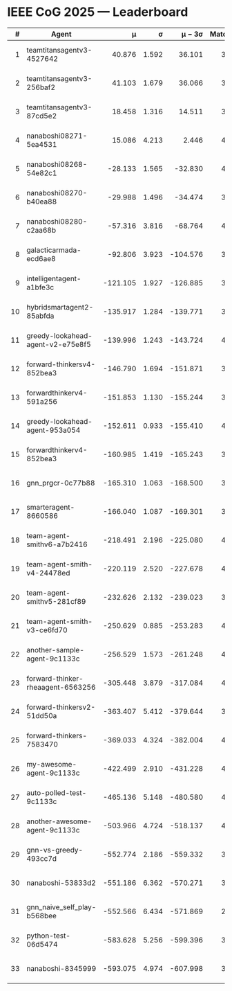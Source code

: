 # IEEE CoG 2025 — Leaderboard

| # | Agent | μ | σ | μ − 3σ | Matches | Updated |
|---:|---|---:|---:|---:|---:|---|
| 1 | teamtitansagentv3-4527642 | 40.876 | 1.592 | 36.101 | 3496 | 2025-09-01 23:25 |
| 2 | teamtitansagentv3-256baf2 | 41.103 | 1.679 | 36.066 | 3914 | 2025-09-01 23:25 |
| 3 | teamtitansagentv3-87cd5e2 | 18.458 | 1.316 | 14.511 | 3638 | 2025-09-01 23:25 |
| 4 | nanaboshi08271-5ea4531 | 15.086 | 4.213 | 2.446 | 4080 | 2025-09-01 23:25 |
| 5 | nanaboshi08268-54e82c1 | -28.133 | 1.565 | -32.830 | 4280 | 2025-09-01 23:25 |
| 6 | nanaboshi08270-b40ea88 | -29.988 | 1.496 | -34.474 | 3940 | 2025-09-01 23:25 |
| 7 | nanaboshi08280-c2aa68b | -57.316 | 3.816 | -68.764 | 4360 | 2025-09-01 23:25 |
| 8 | galacticarmada-ecd6ae8 | -92.806 | 3.923 | -104.576 | 3840 | 2025-09-01 23:25 |
| 9 | intelligentagent-a1bfe3c | -121.105 | 1.927 | -126.885 | 3756 | 2025-09-01 23:25 |
| 10 | hybridsmartagent2-85abfda | -135.917 | 1.284 | -139.771 | 3384 | 2025-09-01 23:25 |
| 11 | greedy-lookahead-agent-v2-e75e8f5 | -139.996 | 1.243 | -143.724 | 4368 | 2025-09-01 23:25 |
| 12 | forward-thinkersv4-852bea3 | -146.790 | 1.694 | -151.871 | 3331 | 2025-09-01 23:25 |
| 13 | forwardthinkerv4-591a256 | -151.853 | 1.130 | -155.244 | 3227 | 2025-09-01 23:25 |
| 14 | greedy-lookahead-agent-953a054 | -152.611 | 0.933 | -155.410 | 4408 | 2025-09-01 23:25 |
| 15 | forwardthinkerv4-852bea3 | -160.985 | 1.419 | -165.243 | 3347 | 2025-09-01 23:25 |
| 16 | gnn_prgcr-0c77b88 | -165.310 | 1.063 | -168.500 | 3200 | 2025-09-01 23:25 |
| 17 | smarteragent-8660586 | -166.040 | 1.087 | -169.301 | 3103 | 2025-09-01 23:25 |
| 18 | team-agent-smithv6-a7b2416 | -218.491 | 2.196 | -225.080 | 4160 | 2025-09-01 23:25 |
| 19 | team-agent-smith-v4-24478ed | -220.119 | 2.520 | -227.678 | 4340 | 2025-09-01 23:25 |
| 20 | team-agent-smithv5-281cf89 | -232.626 | 2.132 | -239.023 | 3920 | 2025-09-01 23:25 |
| 21 | team-agent-smith-v3-ce6fd70 | -250.629 | 0.885 | -253.283 | 4000 | 2025-09-01 23:25 |
| 22 | another-sample-agent-9c1133c | -256.529 | 1.573 | -261.248 | 4180 | 2025-09-01 23:25 |
| 23 | forward-thinker-rheaagent-6563256 | -305.448 | 3.879 | -317.084 | 4328 | 2025-09-01 23:25 |
| 24 | forward-thinkersv2-51dd50a | -363.407 | 5.412 | -379.644 | 3748 | 2025-09-01 23:25 |
| 25 | forward-thinkers-7583470 | -369.033 | 4.324 | -382.004 | 4000 | 2025-09-01 23:25 |
| 26 | my-awesome-agent-9c1133c | -422.499 | 2.910 | -431.228 | 4040 | 2025-09-01 23:25 |
| 27 | auto-polled-test-9c1133c | -465.136 | 5.148 | -480.580 | 4140 | 2025-09-01 23:25 |
| 28 | another-awesome-agent-9c1133c | -503.966 | 4.724 | -518.137 | 4260 | 2025-09-01 23:25 |
| 29 | gnn-vs-greedy-493cc7d | -552.774 | 2.186 | -559.332 | 3600 | 2025-09-01 23:25 |
| 30 | nanaboshi-53833d2 | -551.186 | 6.362 | -570.271 | 3620 | 2025-09-01 23:25 |
| 31 | gnn_naive_self_play-b568bee | -552.566 | 6.434 | -571.869 | 2620 | 2025-09-01 23:25 |
| 32 | python-test-06d5474 | -583.628 | 5.256 | -599.396 | 3140 | 2025-09-01 23:25 |
| 33 | nanaboshi-8345999 | -593.075 | 4.974 | -607.998 | 3860 | 2025-09-01 23:25 |
